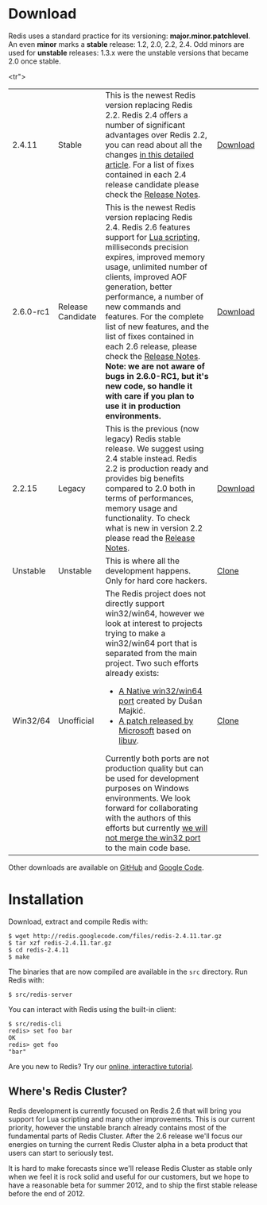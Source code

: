 Download
===

Redis uses a standard practice for its versioning:
**major.minor.patchlevel**.
An even **minor** marks a **stable**
release: 1.2, 2.0, 2.2, 2.4. Odd minors are used for **unstable**
releases: 1.3.x were the unstable versions that became 2.0 once stable.

<table class="versions">
  <tr class="current">
    <td>2.4.11</td>
    <td>Stable</td>
    <td>This is the newest Redis version replacing Redis 2.2.
    Redis 2.4 offers a number of significant advantages over Redis 2.2, you can
    read about all the changes <a href="http://antirez.com/post/everything-about-redis-24">in this detailed article</a>. For a list of fixes contained in each 2.4 release candidate please check the <a href="https://github.com/antirez/redis/raw/2.4/00-RELEASENOTES">Release Notes</a>.
    <br>
    <td>
      <a href="http://redis.googlecode.com/files/redis-2.4.11.tar.gz">Download</a>
    </td>
  </tr>

  <tr">
    <td>2.6.0-rc1</td>
    <td>Release Candidate</td>
    <td>This is the newest Redis version replacing Redis 2.4.
    Redis 2.6 features support for <a href="/commands/eval">Lua scripting</a>, milliseconds precision expires, improved memory usage, unlimited number of clients, improved AOF generation, better performance, a number of new commands and features. For the complete list of new features, and the list of fixes contained in each 2.6 release, please check the <a href="https://github.com/antirez/redis/raw/2.6/00-RELEASENOTES">Release Notes</a>.
    <br>
    <strong>Note: we are not aware of bugs in 2.6.0-RC1, but it's new code, so handle it with care if you plan to use it in production environments.</strong>
    <br>
    <td>
      <a href="http://redis.googlecode.com/files/redis-2.6.0-rc1.tar.gz">Download</a>
    </td>
  </tr>

  <tr>
    <td>2.2.15</td>
    <td>Legacy</td>
    <td>This is the previous (now legacy) Redis stable release.
    We suggest using 2.4 stable instead.
    Redis 2.2 is production ready and provides big benefits compared to
    2.0 both in terms of performances, memory usage and functionality.
    To check what is new in version 2.2 please read the
    <a href="https://github.com/antirez/redis/raw/2.2/00-RELEASENOTES">Release Notes</a>.
    <br>
    <td>
      <a href="http://redis.googlecode.com/files/redis-2.2.15.tar.gz">Download</a>
    </td>
  </tr>

  <tr>
    <td>Unstable</td>
    <td>Unstable</td>
    <td>This is where all the development happens. Only for hard core hackers.
    <td>
      <a href="https://github.com/antirez/redis/tree/unstable">Clone</a>
    </td>
  </tr>

  <tr>
    <td>Win32/64</td>
    <td>Unofficial</td>
    <td>The Redis project does not directly support win32/win64, however we look at interest to projects trying to make a win32/win64 port that is separated from the main project. Two such efforts already exists:
    <ul>
        <li><a href="https://github.com/dmajkic/redis/">A Native win32/win64 port</a> created by Dušan Majkić.</li>
        <li><a href="https://gist.github.com/1439660">A patch released by Microsoft</a> based on <a href="https://github.com/joyent/libuv">libuv</a>.
    </ul>
    Currently both ports are not production quality but can be used for development purposes on Windows environments. We look forward for collaborating with the authors of this efforts but currently <a href="http://antirez.com/post/redis-win32-msft-patch.html">we will not merge the win32 port</a> to the main code base.
    <td>
      <a href="https://github.com/antirez/redis/tree/unstable">Clone</a>
    </td>
  </tr>

</table>

Other downloads are available on [GitHub](https://github.com/antirez/redis/downloads)
and [Google Code](http://code.google.com/p/redis/downloads/list?can=1).

Installation
===

Download, extract and compile Redis with:

    $ wget http://redis.googlecode.com/files/redis-2.4.11.tar.gz
    $ tar xzf redis-2.4.11.tar.gz
    $ cd redis-2.4.11
    $ make

The binaries that are now compiled are available in the `src` directory. Run Redis with:

    $ src/redis-server

You can interact with Redis using the built-in client:

    $ src/redis-cli
    redis> set foo bar
    OK
    redis> get foo
    "bar"

Are you new to Redis? Try our [online, interactive tutorial](http://try.redis-db.com).

Where's Redis Cluster?
---

Redis development is currently focused on Redis 2.6 that will bring you support for Lua scripting and many other improvements. This is our current priority, however the unstable branch already contains most of the fundamental parts of Redis Cluster. After the 2.6 release we'll focus our energies on turning the current Redis Cluster alpha in a beta product that users can start to seriously test.

It is hard to make forecasts since we'll release Redis Cluster as stable only when we feel it is rock solid and useful for our customers, but we hope to have a reasonable beta for summer 2012, and to ship the first stable release before the end of 2012.

